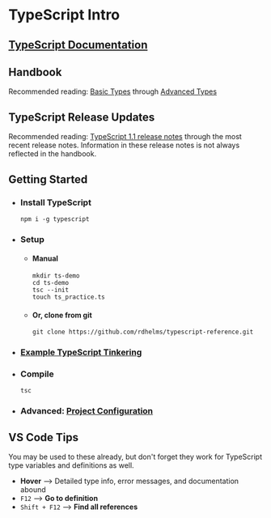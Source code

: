 TypeScript Intro
================

[TypeScript Documentation](https://www.typescriptlang.org/docs/home.html)
--------------------------

Handbook
--------

Recommended reading: [Basic Types](https://www.typescriptlang.org/docs/handbook/basic-types.html) through [Advanced Types](https://www.typescriptlang.org/docs/handbook/advanced-types.html)

TypeScript Release Updates
--------------------------

Recommended reading: [TypeScript 1.1 release notes](https://www.typescriptlang.org/docs/handbook/release-notes/typescript-1-1.html) through the most recent release notes. Information in these release notes is not always reflected in the handbook.

Getting Started
---------------

* ### Install TypeScript
    ```
    npm i -g typescript
    ```
* ### Setup
    * #### Manual
        ```
        mkdir ts-demo
        cd ts-demo
        tsc --init
        touch ts_practice.ts
        ```
    * #### Or, clone from git
        ```
        git clone https://github.com/rdhelms/typescript-reference.git
        ```
* ### [Example TypeScript Tinkering](https://github.com/rdhelms/typescript-reference/blob/master/ts_intro.ts)
* ### Compile
    ```
    tsc
    ```
* ### Advanced: [Project Configuration](https://www.typescriptlang.org/docs/handbook/tsconfig-json.html)

VS Code Tips
----

You may be used to these already, but don't forget they work for TypeScript type variables and definitions as well.

* **Hover** --> Detailed type info, error messages, and documentation abound
* `F12` --> **Go to definition**
* `Shift + F12` --> **Find all references**
